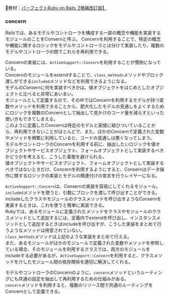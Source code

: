 
:open_book:教材：[パーフェクトRuby on Rails【増補改訂版】](https://gihyo.jp/book/2020/978-4-297-11462-6)

### concern

Railsでは、あるモデルやコントローラを構成する一部の概念や機能を実装するモジュールのことをConsernと呼ぶ。
Concernを利用することで、特定の概念や機能に関するロジックをモデルやコントローラとは分けて実装したり、複数のモデルやコントローラの間でこれらを再利用できる。  

Concernの実装には、`ActiveSupport::Concern`を利用することが慣例になっている。  
Concernのモジュールをextendすることで、`class_methods`メソッドやブロック渡しができる`included`メソッドなどを利用できるようになる。  
モデルのConsernに何を実装すべきかは、値オブジェクトをはじめとしたオブジェクトと比べると非常にあいまい。  
モジュールとして定義するので、その中ではConcernを利用するモデルが持つ変数やメソッドを利用できることから、肥大化したモデルの見通しをよくするためにロジックを複数のConcernとして抽出して見かけのコード量を減らすといった使い方もできてしまえる。  
このように定義したConcernは特定のモデルと密接に結びついていることから、再利用できないことがほとんどで、また、ほかのConcernで定義された変数やメソッドを頻繁に利用していると、コードの見通しは悪くなってしまう。  
モデルやコントローラのConcernを利用する前に、抽出したいロジックを値オブジェクトやサービスオブジェクト、フォームオブジェクトとして実装するべきかどうかを考えると、こうした事態を避けられる。  
値オブジェクトやサービスオブジェクト、フォームオブジェクトとして実装するべきではないときだけ、Concernを利用するようにすると、Consernはデータ操作に関するロジックの実装とモデルの関連付けの宣言を行うレイヤーになる。

`ActiveSupport::Concern`は、Consernの実装を容易にしてくれるモジュール。  
`included`メソッドを使うと、引数にブロックを渡して呼び出すことができる。includeしたクラスやモジュールのクラスメソッドを呼び出すようなConsernを実装するときは、これを使うと簡単に実装できる。  
Rubyでは、あるモジュールに定義されたメソッドをクラスやモジュールのクラスメソッドとして追加するには、定義内でextendを呼び出し、インスタンスメソッドとして追加するときはincludeを呼び出すが、こうした実装をまとめて行うようなメソッドは用意されていない。  
`class_methods`メソッドは上記のような実装をまとめて行える。  
また、あるモジュールがほかのモジュールで定義された変数やメソッドを参照している場合、そのモジュールを利用するクラスでは、両方のモジュールをincludeする必要があるが、`ActiveSupport::Concern`を利用すると、クラスメソッドを介したモジュール間の依存関係を適切に解決してくれる。  

モデルやコントローラのConcernのように、`concern`メソッドというルーティングにも共通の設定を抽出して再利用するための仕組みがある。  
`concern`メソッドを利用すると、複数のリソース間で共通のルーティングをConcernとして定義できる。  
